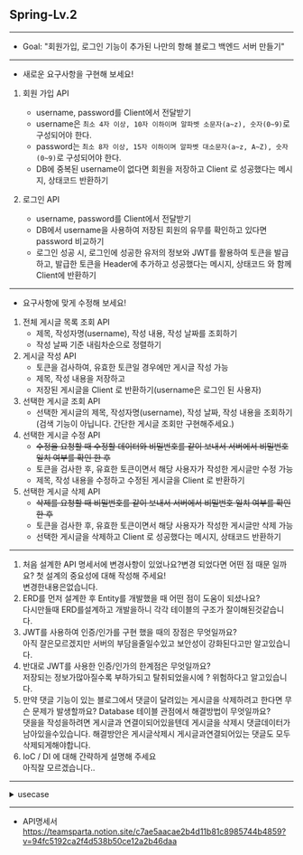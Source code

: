 ## Spring-Lv.2
---
+ Goal:  "회원가입, 로그인 기능이 추가된 나만의 항해 블로그 백엔드 서버 만들기"
---  
+ 새로운 요구사항을 구현해 보세요!
1. 회원 가입 API
    - username, password를 Client에서 전달받기
    - username은  `최소 4자 이상, 10자 이하이며 알파벳 소문자(a~z), 숫자(0~9)`로 구성되어야 한다.
    - password는  `최소 8자 이상, 15자 이하이며 알파벳 대소문자(a~z, A~Z), 숫자(0~9)`로 구성되어야 한다.
    - DB에 중복된 username이 없다면 회원을 저장하고 Client 로 성공했다는 메시지, 상태코드 반환하기
                
2. 로그인 API
    - username, password를 Client에서 전달받기
    - DB에서 username을 사용하여 저장된 회원의 유무를 확인하고 있다면 password 비교하기
    - 로그인 성공 시, 로그인에 성공한 유저의 정보와 JWT를 활용하여 토큰을 발급하고, 
      발급한 토큰을 Header에 추가하고 성공했다는 메시지, 상태코드 와 함께 Client에 반환하기
---  
+ 요구사항에 맞게 수정해 보세요!
1. 전체 게시글 목록 조회 API
    - 제목, 작성자명(username), 작성 내용, 작성 날짜를 조회하기
    - 작성 날짜 기준 내림차순으로 정렬하기
2. 게시글 작성 API
    - 토큰을 검사하여, 유효한 토큰일 경우에만 게시글 작성 가능
    - 제목, 작성 내용을 저장하고
    - 저장된 게시글을 Client 로 반환하기(username은 로그인 된 사용자)
3. 선택한 게시글 조회 API
    - 선택한 게시글의 제목, 작성자명(username), 작성 날짜, 작성 내용을 조회하기 
    (검색 기능이 아닙니다. 간단한 게시글 조회만 구현해주세요.)
4. 선택한 게시글 수정 API
    - ~~수정을 요청할 때 수정할 데이터와 비밀번호를 같이 보내서 서버에서 비밀번호 일치 여부를 확인 한 후~~
    - 토큰을 검사한 후, 유효한 토큰이면서 해당 사용자가 작성한 게시글만 수정 가능
    - 제목, 작성 내용을 수정하고 수정된 게시글을 Client 로 반환하기
5. 선택한 게시글 삭제 API  
    - ~~삭제를 요청할 때 비밀번호를 같이 보내서 서버에서 비밀번호 일치 여부를 확인 한 후~~
    - 토큰을 검사한 후, 유효한 토큰이면서 해당 사용자가 작성한 게시글만 삭제 가능
    - 선택한 게시글을 삭제하고 Client 로 성공했다는 메시지, 상태코드 반환하기  
---

1. 처음 설계한 API 명세서에 변경사항이 있었나요?변경 되었다면 어떤 점 때문 일까요? 첫 설계의 중요성에 대해 작성해 주세요!  
   변경한내용은없습니다.
2. ERD를 먼저 설계한 후 Entity를 개발했을 때 어떤 점이 도움이 되셨나요?  
   다시만들때 ERD를설계하고 개발을하니 각각 테이블의 구조가 잘이해된것같습니다.
3. JWT를 사용하여 인증/인가를 구현 했을 때의 장점은 무엇일까요?  
   아직 잘은모르겠지만 서버의 부담을줄일수있고 보안성이 강화된다고만 알고있습니다.
4. 반대로 JWT를 사용한 인증/인가의 한계점은 무엇일까요?  
   저장되는 정보가많아질수록 부하가되고 탈취되었을시에 ? 위험하다고 알고있습니다.
5. 만약 댓글 기능이 있는 블로그에서 댓글이 달려있는 게시글을 삭제하려고 한다면 무슨 문제가 발생할까요? Database 테이블 관점에서 해결방법이 무엇일까요?  
   댓을을 작성을하려면 게시글과 연결이되어있을텐데 게시글을 삭제시 댓글데이터가 남아있을수있습니다. 해결방안은 게시글삭제시 게시글과연결되어있는 댓글도 모두삭제되게해야합니다.
6. IoC / DI 에 대해 간략하게 설명해 주세요  
   아직잘 모르겠습니다..  
---  
<details>
<summary>usecase</summary>
<div markdown="1">       

![2023-04-25 21 10 08](https://user-images.githubusercontent.com/114275003/234273115-5a08357b-4336-40d7-851f-070063920a2c.jpg) 

</div>
</details> 

 

---  
+ API명세서
https://teamsparta.notion.site/c7ae5aacae2b4d11b81c8985744b4859?v=94fc5192ca2f4d538b50ce12a2b46daa
